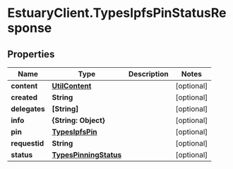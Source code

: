 # EstuaryClient.TypesIpfsPinStatusResponse

## Properties
Name | Type | Description | Notes
------------ | ------------- | ------------- | -------------
**content** | [**UtilContent**](UtilContent.md) |  | [optional] 
**created** | **String** |  | [optional] 
**delegates** | **[String]** |  | [optional] 
**info** | **{String: Object}** |  | [optional] 
**pin** | [**TypesIpfsPin**](TypesIpfsPin.md) |  | [optional] 
**requestid** | **String** |  | [optional] 
**status** | [**TypesPinningStatus**](TypesPinningStatus.md) |  | [optional] 
